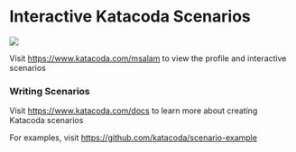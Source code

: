 # Interactive Katacoda Scenarios

[![](http://shields.katacoda.com/katacoda/msalam/count.svg)](https://www.katacoda.com/msalam "Get your profile on Katacoda.com")

Visit https://www.katacoda.com/msalam to view the profile and interactive scenarios

### Writing Scenarios
Visit https://www.katacoda.com/docs to learn more about creating Katacoda scenarios

For examples, visit https://github.com/katacoda/scenario-example
